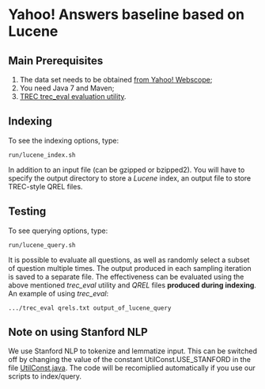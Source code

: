 Yahoo! Answers baseline based on Lucene
=================


Main Prerequisites
-----------------------

1. The data set needs to be obtained [from Yahoo! Webscope](http://webscope.sandbox.yahoo.com/catalog.php?datatype=l);
2. You need Java 7 and Maven;
3. [TREC trec_eval evaluation utility](http://trec.nist.gov/trec_eval/).

Indexing
-----------------------

To see the indexing options, type:
```
run/lucene_index.sh
```
In addition to an input file (can be gzipped or bzipped2). You will have to specify the output directory to store a *Lucene* index, an output file to store TREC-style QREL files.


Testing
-----------------------

To see querying options, type:
```
run/lucene_query.sh
```
It is possible to evaluate all questions, as well as randomly select a subset of question multiple times. The output produced in each sampling iteration is saved to a separate file. The effectiveness can be evaluated using the above mentioned *trec_eval* utility and *QREL* files **produced during indexing**. An example of using *trec_eval*:
```
.../trec_eval qrels.txt output_of_lucene_query
```


Note on using Stanford NLP
-----------------------

We use Stanford NLP to tokenize and lemmatize input. This can be switched off by changing the value of the constant UtilConst.USE_STANFORD in the file [UtilConst.java](UtilConst.java). The code will be recomiplied automatically if you use our scripts to index/query.
